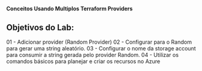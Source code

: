 #### Conceitos Usando Multiplos Terraform Providers
## Objetivos do Lab:
01 - Adicionar provider (Random Provider)
02 - Configurar para o Random para gerar uma string aleatório.
03 - Configurar o nome da storage account para consumir a string gerada pelo provider Random.
04 - Utilizar os comandos básicos para planejar e criar os recursos no Azure